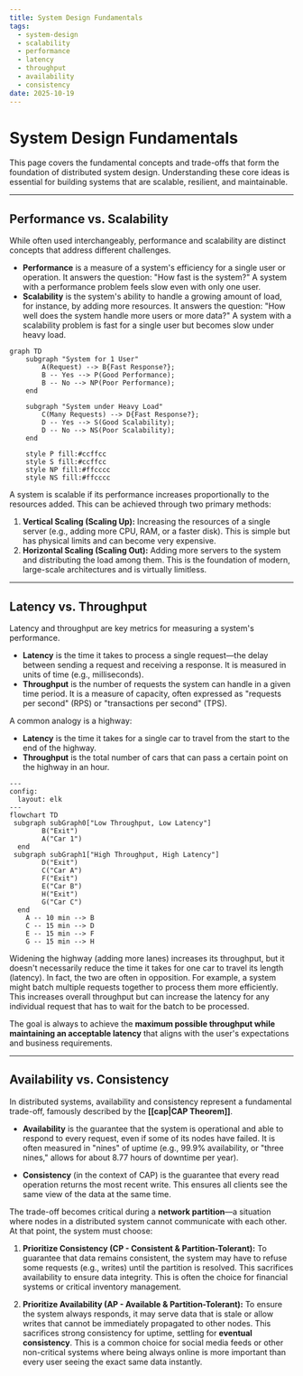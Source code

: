 ```yaml
---
title: System Design Fundamentals
tags:
  - system-design
  - scalability
  - performance
  - latency
  - throughput
  - availability
  - consistency
date: 2025-10-19
---
```


# System Design Fundamentals

This page covers the fundamental concepts and trade-offs that form the foundation of distributed system design. Understanding these core ideas is essential for building systems that are scalable, resilient, and maintainable.

---

## Performance vs. Scalability

While often used interchangeably, performance and scalability are distinct concepts that address different challenges.

*   **Performance** is a measure of a system's efficiency for a single user or operation. It answers the question: "How fast is the system?" A system with a performance problem feels slow even with only one user.
*   **Scalability** is the system's ability to handle a growing amount of load, for instance, by adding more resources. It answers the question: "How well does the system handle more users or more data?" A system with a scalability problem is fast for a single user but becomes slow under heavy load.

```mermaid
graph TD
    subgraph "System for 1 User"
        A(Request) --> B{Fast Response?};
        B -- Yes --> P(Good Performance);
        B -- No --> NP(Poor Performance);
    end

    subgraph "System under Heavy Load"
        C(Many Requests) --> D{Fast Response?};
        D -- Yes --> S(Good Scalability);
        D -- No --> NS(Poor Scalability);
    end

    style P fill:#ccffcc
    style S fill:#ccffcc
    style NP fill:#ffcccc
    style NS fill:#ffcccc
```

A system is scalable if its performance increases proportionally to the resources added. This can be achieved through two primary methods:

1.  **Vertical Scaling (Scaling Up):** Increasing the resources of a single server (e.g., adding more CPU, RAM, or a faster disk). This is simple but has physical limits and can become very expensive.
2.  **Horizontal Scaling (Scaling Out):** Adding more servers to the system and distributing the load among them. This is the foundation of modern, large-scale architectures and is virtually limitless.

---

## Latency vs. Throughput

Latency and throughput are key metrics for measuring a system's performance.

*   **Latency** is the time it takes to process a single request—the delay between sending a request and receiving a response. It is measured in units of time (e.g., milliseconds).
*   **Throughput** is the number of requests the system can handle in a given time period. It is a measure of capacity, often expressed as "requests per second" (RPS) or "transactions per second" (TPS).

A common analogy is a highway:
*   **Latency** is the time it takes for a single car to travel from the start to the end of the highway.
*   **Throughput** is the total number of cars that can pass a certain point on the highway in an hour.

```mermaid
---
config:
  layout: elk
---
flowchart TD
 subgraph subGraph0["Low Throughput, Low Latency"]
        B("Exit")
        A("Car 1")
  end
 subgraph subGraph1["High Throughput, High Latency"]
        D("Exit")
        C("Car A")
        F("Exit")
        E("Car B")
        H("Exit")
        G("Car C")
  end
    A -- 10 min --> B
    C -- 15 min --> D
    E -- 15 min --> F
    G -- 15 min --> H
```

Widening the highway (adding more lanes) increases its throughput, but it doesn't necessarily reduce the time it takes for one car to travel its length (latency). In fact, the two are often in opposition. For example, a system might batch multiple requests together to process them more efficiently. This increases overall throughput but can increase the latency for any individual request that has to wait for the batch to be processed.

The goal is always to achieve the **maximum possible throughput while maintaining an acceptable latency** that aligns with the user's expectations and business requirements.

---

## Availability vs. Consistency

In distributed systems, availability and consistency represent a fundamental trade-off, famously described by the **[[cap|CAP Theorem]]**.

*   **Availability** is the guarantee that the system is operational and able to respond to every request, even if some of its nodes have failed. It is often measured in "nines" of uptime (e.g., 99.9% availability, or "three nines," allows for about 8.77 hours of downtime per year).

*   **Consistency** (in the context of CAP) is the guarantee that every read operation returns the most recent write. This ensures all clients see the same view of the data at the same time.

The trade-off becomes critical during a **network partition**—a situation where nodes in a distributed system cannot communicate with each other. At that point, the system must choose:

1.  **Prioritize Consistency (CP - Consistent & Partition-Tolerant):** To guarantee that data remains consistent, the system may have to refuse some requests (e.g., writes) until the partition is resolved. This sacrifices availability to ensure data integrity. This is often the choice for financial systems or critical inventory management.

2.  **Prioritize Availability (AP - Available & Partition-Tolerant):** To ensure the system always responds, it may serve data that is stale or allow writes that cannot be immediately propagated to other nodes. This sacrifices strong consistency for uptime, settling for **eventual consistency**. This is a common choice for social media feeds or other non-critical systems where being always online is more important than every user seeing the exact same data instantly.
